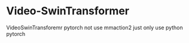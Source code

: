 # Video-SwinTransformer
VideoSwinTransforemr pytorch 
not use mmaction2
just only use python pytorch

